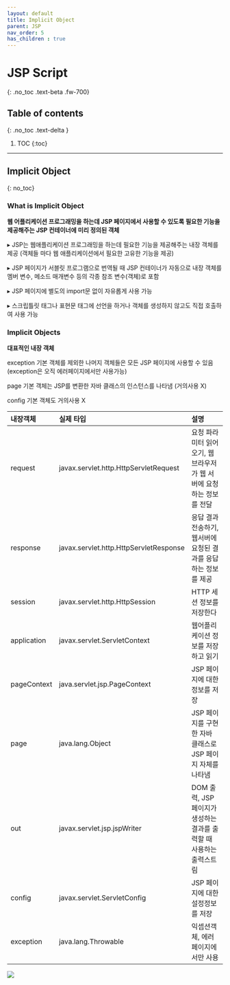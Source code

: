 ```yaml
---
layout: default
title: Implicit Object
parent: JSP
nav_order: 5
has_children : true
---
```


# JSP Script
{: .no_toc .text-beta .fw-700}

## Table of contents
{: .no_toc .text-delta }

1. TOC
{:toc}

---

## Implicit Object
{: no_toc}

### What is Implicit Object

**웹 어플리케이션 프로그래밍을 하는데 JSP 페이지에서 사용할 수 있도록 필요한 기능을 제공해주는 JSP 컨테이너에 미리 정의된 객체**

&#9656; JSP는 웹애플리케이션 프로그래밍을 하는데 필요한 기능을 제공해주는 내장 객체를 제공 (객체들 마다 웹 애플리케이션에서 필요한 고유한 기능을 제공)

&#9656; JSP 페이지가 서블릿 프로그램으로 번역될 때 JSP 컨테이너가 자동으로 내장 객체를 멤버 변수, 메소드 매개변수 등의 각종 참조 변수(객체)로 포함

&#9656; JSP 페이지에 별도의 import문 없이 자유롭게 사용 가능

&#9656; 스크립틀릿 태그나 표현문 태그에 선언을 하거나 객체를 생성하지 않고도 직접 호출하여 사용 가능

### Implicit Objects

**대표적인 내장 객체**

exception 기본 객체를 제외한 나머지 객체들은 모든 JSP 페이지에 사용할 수 있음 (exception은 오직 에러페이지에서만 사용가능)

page 기본 객체는 JSP를 변환한 자바 클래스의 인스턴스를 나타냄 (거의사용 X)

config 기본 객체도 거의사용 X

| 내장객체 	   | 실제 타입 		     				    | 설명 															      |
|:-------------|:---------------------------------------|:----------------------------------------------------------------------|
| request 	   | javax.servlet.http.HttpServletRequest 	| 요청 파라미터 읽어오기, 웹 브라우저가 웹 서버에 요청하는 정보를 전달  |
| response     | javax.servlet.http.HttpServletResponse | 응답 결과 전송하기, 웹서버에 요청된 결과를 응답하는 정보를 제공       |
| session      | javax.servlet.http.HttpSession 		| HTTP 세션 정보를 저장한다                                             |
| application  | javax.servlet.ServletContext 			| 웹어플리케이션 정보를 저장하고 읽기                                   |
| pageContext  | java.servlet.jsp.PageContext 			| JSP 페이지에 대한 정보를 저장                                         |
| page         | java.lang.Object 						| JSP 페이지를 구현한 자바 클래스로 JSP 페이지 자체를 나타냄            |
| out          | javax.servlet.jsp.jspWriter 			| DOM 출력, JSP 페이지가 생성하는 결과를 출력할 때 사용하는 출력스트림  |
| config 	   | javax.servlet.ServletConfig			| JSP 페이지에 대한 설정정보를 저장                                     | 
| exception    | java.lang.Throwable 					| 익셉션객체, 에러페이지에서만 사용                                     |

![](https://gekdev.github.io/docs/jsp/elements/example/Implicitexample.png)
